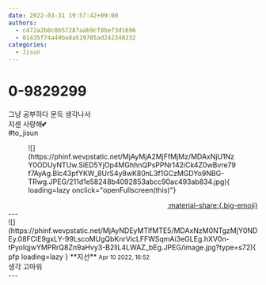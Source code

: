 ```yaml
---
date: 2022-03-31 19:57:42+09:00
authors:
  - c472a2b0c0b57287aab9cf8bef3d1696
  - 01435f74a49ba8a519705ad242348232
categories:
  - Jisun
---
```


# 0-9829299

<div class="post-container" markdown="1">
<div class="content-container md-sidebar__scrollwrap" markdown="1">

그냥 공부하다 문득 생각나서<br>지센 사랑해💕<br>\#to_jisun
<figure markdown="1">
![](https://phinf.wevpstatic.net/MjAyMjA2MjFfMjMz/MDAxNjU1NzY0ODUyNTUw.SiED5YjOp4MGhhnQPsPPNr142iCk4Z0wBvre79f7AyAg.Blc43pfYKW_8UrS4y8wK80nL3f1GCzMGDYo9NBG-TRwg.JPEG/211d1e58248b4092853abcc90ac493ab834.jpg){ loading=lazy onclick="openFullscreen(this)"}
</figure>


</div>
</div>

<div style="text-align: right;" markdown="1">
<a href="https://weverse.io/fromis9/fanpost/0-9829299" style="text-align: right;">:material-share:{.big-emoji}</a>
</div>
---

<div class="comments-container md-sidebar__scrollwrap" markdown="1">
<div class="comment" markdown="1">
<div class='id-container' markdown="1">
![](https://phinf.wevpstatic.net/MjAyNDEyMTlfMTE5/MDAxNzM0NTgzMjY0NDEy.08FClE9gxLY-99LscoMUgQbKnrVicLFFWSqmAi3eGLEg.hXV0n-tPyoIqjwYMPRrQ8Zn9aHvy3-B2llL4LWAZ_bEg.JPEG/image.jpg?type=s72){ pfp loading=lazy }
**<span class="artist">지선</span>** <small>Apr 10 2022, 16:52</small><br>
</div>
<div class='comment-body' markdown="1">
생각 고마워
</div>
</div>
</div>
---
